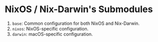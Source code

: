 # NixOS / Nix-Darwin's Submodules

1. `base`: Common configuration for both NixOS and Nix-Darwin.
2. `nixos`: NixOS-specific configuration.
3. `darwin`: macOS-specific configuration.
